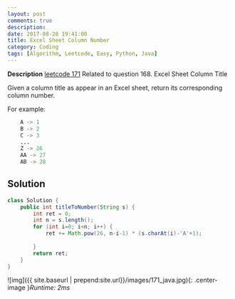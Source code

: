 ```yaml
---
layout: post
comments: true
description: 
date: 2017-08-28 19:41:00
title: Excel Sheet Column Number
category: Coding
tags: [Algorithm, Leetcode, Easy, Python, Java]
---
```


**Description**
[leetcode 171](https://leetcode.com/problems/excel-sheet-column-number/description/)
Related to question 168. Excel Sheet Column Title

Given a column title as appear in an Excel sheet, return its corresponding column number.

For example:
```java
    A -> 1
    B -> 2
    C -> 3
    ...
    Z -> 26
    AA -> 27
    AB -> 28 
```

## Solution


```java
class Solution {
    public int titleToNumber(String s) {
        int ret = 0;
        int n = s.length();
        for (int i=0; i<n; i++) {
            ret += Math.pow(26, n-i-1) * (s.charAt(i)-'A'+1);
        
        }
        return ret;
    }
}
```

![img]({{ site.baseurl | prepend:site.url}}/images/171_java.jpg){: .center-image }*Runtime: 2ms*


